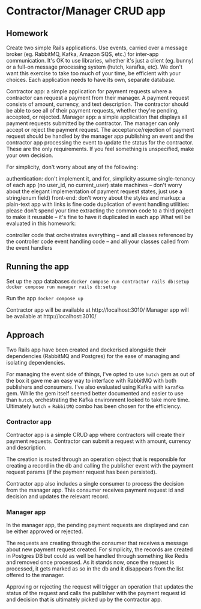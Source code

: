 # Contractor/Manager CRUD app

## Homework

Create two simple Rails applications. Use events, carried over a message broker (eg. RabbitMQ, Kafka, Amazon SQS, etc.) for inter-app communication. It's OK to use libraries, whether it's just a client (eg. bunny) or a full-on message processing system (hutch, karafka, etc). We don't want this exercise to take too much of your time, be efficient with your choices. Each application needs to have its own, separate database.

Contractor app: a simple application for payment requests where a contractor can request a payment from their manager. A payment request consists of amount, currency, and text description. The contractor should be able to see all of their payment requests, whether they're pending, accepted, or rejected.
Manager app: a simple application that displays all payment requests submitted by the contractor. The manager can only accept or reject the payment request. The acceptance/rejection of payment request should be handled by the manager app publishing an event and the contractor app processing the event to update the status for the contractor.
These are the only requirements. If you feel something is unspecified, make your own decision.

For simplicity, don't worry about any of the following:

authentication: don't implement it, and for, simplicity assume single-tenancy of each app (no user_id, no current_user)
state machines – don't worry about the elegant implementation of payment request states, just use a string/enum field)
front-end: don't worry about the styles and markup: a plain-text app with links is fine
code duplication of event handling utilities: please don't spend your time extracting the common code to a third project to make it reusable – it's fine to have it duplicated in each app
What will be evaluated in this homework:

controller code that orchestrates everything – and all classes referenced by the controller code
event handling code – and all your classes called from the event handlers

## Running the app

Set up the app databases
`docker compose run contractor rails db:setup`
`docker compose run manager rails db:setup`

Run the app
`docker compose up`

Contractor app will be available at http://localhost:3010/
Manager app will be available at http://localhost:3010/

## Approach

Two Rails app have been created and dockerised alongside their dependencies (RabbitMQ and Postgres) for the ease of managing and isolating dependencies.

For managing the event side of things, I've opted to use `hutch` gem as out of the box it gave me an easy way to interface with RabbitMQ with both publishers and consumers. I've also evaluated using Kafka with `karafka` gem. While the gem itself seemed better documented and easier to use than `hutch`, orchestrating the Kafka environment looked to take more time. Ultimately `hutch` + `RabbitMQ` combo has been chosen for the efficiency.

### Contractor app

Contractor app is a simple CRUD app where contractors will create their payment requests. Contractor can submit a request with amount, currency and description.

The creation is routed through an operation object that is responsible for creating a record in the db and calling the publisher event with the payment request params (if the paymenr request has been persisted).

Contractor app also includes a single consumer to process the decision from the manager app. This consumer receives payment request id and decision and updates the relevant record.

### Manager app

In the manager app, the pending payment requests are displayed and can be either approved or rejected.

The requests are creating through the consumer that receives a message about new payment request created. For simplicity, the records are created in Postgres DB but could as well be handled through something like Redis and removed once processed. As it stands now, once the request is processed, it gets marked as so in the db and it disappears from the list offered to the manager.

Approving or rejecting the request will trigger an operation that updates the status of the request and calls the publisher with the payment request id and decision that is ultimately picked up by the contractor app.
